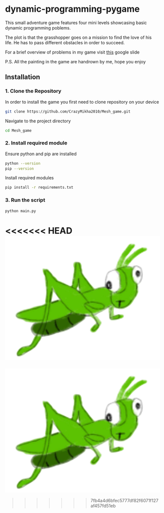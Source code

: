 # dynamic-programming-pygame

This small adventure game features four mini levels showcasing basic dynamic programming poblems. 

The plot is that the grasshopper goes on a mission to find the love of his life. He has to pass different obstacles in order to succeed. 

For a brief overview of problems in my game visit [this](https://docs.google.com/presentation/d/1Fmm4OBNpHow2gk-wG77zo8FB7XMN9OG9PN6I8MEUdvM/edit?usp=sharing) google slide

P.S. All the painting in the game are handrown by me, hope you enjoy


## Installation

### 1. Clone the Repository

In order to install the game you first need to clone repository on your device

```bash
git clone https://github.com/CrazyMikha2010/Mesh_game.git
```
Navigate to the project directory
```bash
cd Mesh_game
```
### 2. Install required module

Ensure python and pip are installed
```bash
python --version
pip --version
```
Install required modules
```bash
pip install -r requirements.txt
```
### 3. Run the script 
```bash
python main.py
```
<<<<<<< HEAD
![grasshopper image](images2/Grasshopper2.png)
=======
![grasshopper image](images2/Grasshopper2.png)


>>>>>>> 7fb4a4d6bfec5777df82f6071f127af457fd51eb

